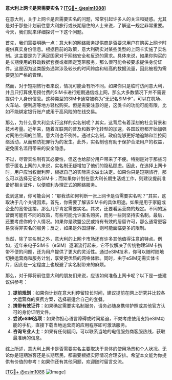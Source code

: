 **意大利上网卡是否需要实名？[[TG💪+ @esim1088](https://t.me/s/esim1088)]**

在意大利，关于上网卡是否需要实名的问题，常常引起许多人的关注和疑惑。尤其是对于那些计划前往意大利旅行或长期居住的人士来说，了解这一规定非常重要。今天，我们就来详细探讨一下这个问题。

首先，我们需要明确一点：意大利的网络服务提供商是否要求用户在购买上网卡时提供真实身份信息。根据目前的政策，意大利确实对某些类型的上网卡实施了实名制。这主要是为了满足国家对于网络安全和反恐的需求。具体来说，如果你购买的是长期使用的移动数据套餐或者固定宽带服务，那么很可能会被要求提供身份证件。这是因为这类服务通常涉及较长的时间跨度和较高的数据流量，因此被视为需要更加严格的管理。

然而，对于短期旅行者来说，情况可能会有所不同。如果你只是临时访问意大利，并且只打算使用预付费的SIM卡进行短期通信或上网，那么大多数情况下并不需要提供个人身份信息。这种类型的SIM卡通常被称为“无记名SIM卡”，可以在机场、火车站、便利店等地方轻松购买。但是需要注意的是，这类卡的功能可能有限，比如不能绑定银行账户或用于高风险的在线交易。

那么，为什么意大利会实行这样的实名制呢？其实，这背后有着深刻的社会背景和技术考量。近年来，随着互联网的普及和数字化转型的加速，各国政府都开始加强对网络空间的监管。意大利也不例外。通过实名制，政府能够更好地追踪和监控网络活动，从而预防犯罪行为的发生。此外，实名制也有助于保护合法用户的权益，避免匿名滥用带来的安全隐患。

不过，尽管实名制有其必要性，但这也给部分用户带来了不便。特别是对于那些习惯于匿名上网的人来说，实名制无疑增加了他们的隐私顾虑。因此，在选择上网卡时，用户应当权衡利弊，根据自己的实际需求做出决定。如果你只是短期旅行，那么可以选择无记名SIM卡；而如果你计划在意大利长期生活或工作，则建议提前准备好相关证件，以便顺利办理正式的网络服务。

说到这里，你可能会问：“那我该如何判断一张上网卡是否需要实名呢？”其实，这取决于几个关键因素。首先，你需要了解该SIM卡的具体用途。如果是用于家庭或企业的宽带连接，那么几乎肯定需要实名。其次，还要看运营商的规定。不同的运营商可能有不同的政策，有些可能允许匿名购买，而另一些则坚持实名制。最后，还要考虑你的个人情况。如果你是欧盟公民或持有有效的居留许可，那么通常更容易获得非实名的服务；反之，如果是外国游客，则可能面临更多的限制。

当然，除了实名制之外，意大利的上网卡市场还有许多其他值得注意的特点。例如，近年来电子SIM卡（eSIM）逐渐流行起来，它不仅解决了传统物理SIM卡携带不便的问题，还为用户提供了更大的灵活性。通过eSIM技术，你可以随时随地切换运营商和服务计划，享受更优质的网络体验。同时，由于eSIM无需实体卡片，因此在一定程度上也规避了实名制带来的麻烦。

那么，对于即将前往意大利的朋友们来说，应该如何准备上网卡呢？以下是一些建议供参考：

1. **提前规划**：如果你计划在意大利停留较长时间，建议提前在网上研究并比较各大运营商的资费方案，选择最适合自己的套餐。
2. **携带有效证件**：如果确定需要实名制服务，请务必随身携带护照或其他官方认可的身份证明文件。
3. **尝试eSIM选项**：如果你担心语言障碍或时间紧迫，不妨考虑使用支持eSIM功能的手机，直接下载当地运营商的应用程序即可激活服务。
4. **咨询专业人士**：如果有任何疑问，可以联系当地的电信服务商客服热线，获取最准确的信息。

综上所述，意大利上网卡是否需要实名主要取决于具体的使用场景和个人状况。无论你是短期游客还是长期居民，都需要根据实际情况合理安排。希望本文能为你提供有价值的参考！如果你还有其他问题，欢迎随时留言交流。

[[TG💪+ @esim1088](https://t.me/s/esim1088) ![Image](https://i.postimg.cc/4NQfJmqS/Snipaste-2025-05-13-00-14-12.png)]